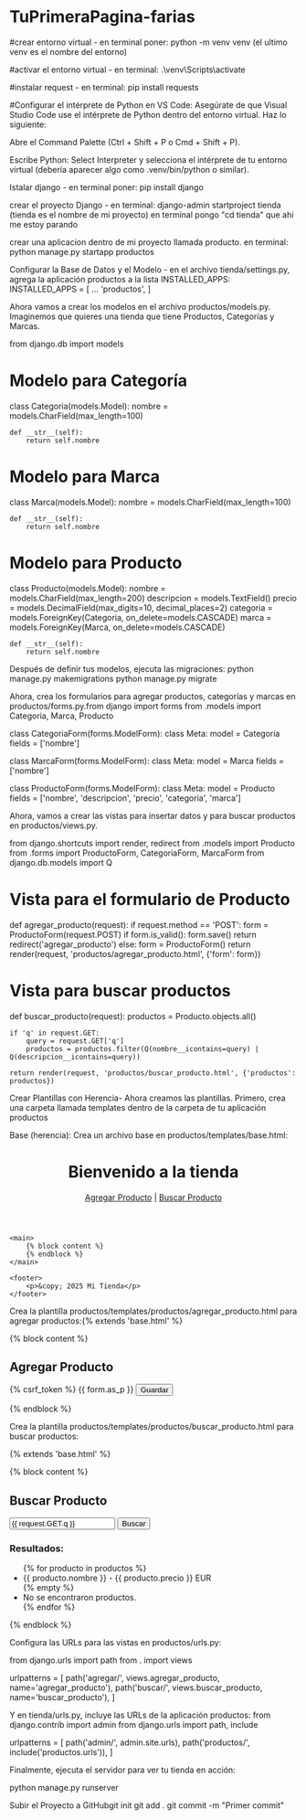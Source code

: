 # TuPrimeraPagina-farias
#crear entorno virtual - en terminal poner: python -m venv venv (el ultimo venv es el nombre del entorno)

#activar el entorno virtual - en terminal: .\venv\Scripts\activate

#instalar request - en terminal: pip install requests

#Configurar el intérprete de Python en VS Code: Asegúrate de que Visual Studio Code use el intérprete de Python dentro del entorno virtual. Haz lo siguiente:

Abre el Command Palette (Ctrl + Shift + P o Cmd + Shift + P).

Escribe Python: Select Interpreter y selecciona el intérprete de tu entorno virtual (debería aparecer algo como .venv/bin/python o similar).

Istalar django - en terminal poner: pip install django 

crear el proyecto Django - en terminal: django-admin startproject tienda (tienda es el nombre de mi proyecto)
en terminal pongo "cd tienda" que ahi me estoy parando 

crear una aplicacion dentro de mi proyecto llamada producto. en terminal: python manage.py startapp productos

Configurar la Base de Datos y el Modelo - en el archivo tienda/settings.py, agrega la aplicación productos a la lista INSTALLED_APPS:
INSTALLED_APPS = [
    ...
    'productos',
]

Ahora vamos a crear los modelos en el archivo productos/models.py. Imaginemos que quieres una tienda que tiene Productos, Categorías y Marcas.

from django.db import models

# Modelo para Categoría
class Categoria(models.Model):
    nombre = models.CharField(max_length=100)

    def __str__(self):
        return self.nombre

# Modelo para Marca
class Marca(models.Model):
    nombre = models.CharField(max_length=100)

    def __str__(self):
        return self.nombre

# Modelo para Producto
class Producto(models.Model):
    nombre = models.CharField(max_length=200)
    descripcion = models.TextField()
    precio = models.DecimalField(max_digits=10, decimal_places=2)
    categoria = models.ForeignKey(Categoria, on_delete=models.CASCADE)
    marca = models.ForeignKey(Marca, on_delete=models.CASCADE)

    def __str__(self):
        return self.nombre


Después de definir tus modelos, ejecuta las migraciones:
python manage.py makemigrations
python manage.py migrate

Ahora, crea los formularios para agregar productos, categorías y marcas en productos/forms.py.from django import forms
from .models import Categoria, Marca, Producto

class CategoriaForm(forms.ModelForm):
    class Meta:
        model = Categoria
        fields = ['nombre']

class MarcaForm(forms.ModelForm):
    class Meta:
        model = Marca
        fields = ['nombre']

class ProductoForm(forms.ModelForm):
    class Meta:
        model = Producto
        fields = ['nombre', 'descripcion', 'precio', 'categoria', 'marca']

Ahora, vamos a crear las vistas para insertar datos y para buscar productos en productos/views.py.

from django.shortcuts import render, redirect
from .models import Producto
from .forms import ProductoForm, CategoriaForm, MarcaForm
from django.db.models import Q

# Vista para el formulario de Producto
def agregar_producto(request):
    if request.method == 'POST':
        form = ProductoForm(request.POST)
        if form.is_valid():
            form.save()
            return redirect('agregar_producto')
    else:
        form = ProductoForm()
    return render(request, 'productos/agregar_producto.html', {'form': form})

# Vista para buscar productos
def buscar_producto(request):
    productos = Producto.objects.all()

    if 'q' in request.GET:
        query = request.GET['q']
        productos = productos.filter(Q(nombre__icontains=query) | Q(descripcion__icontains=query))
    
    return render(request, 'productos/buscar_producto.html', {'productos': productos})


Crear Plantillas con Herencia- Ahora creamos las plantillas. Primero, crea una carpeta llamada templates dentro de la carpeta de tu aplicación productos

Base (herencia):
Crea un archivo base en productos/templates/base.html:
<!DOCTYPE html>
<html lang="es">
<head>
    <meta charset="UTF-8">
    <meta name="viewport" content="width=device-width, initial-scale=1.0">
    <title>Mi Tienda</title>
</head>
<body>
    <header>
        <h1>Bienvenido a la tienda</h1>
        <nav>
            <a href="{% url 'agregar_producto' %}">Agregar Producto</a> |
            <a href="{% url 'buscar_producto' %}">Buscar Producto</a>
        </nav>
    </header>
    
    <main>
        {% block content %}
        {% endblock %}
    </main>
    
    <footer>
        <p>&copy; 2025 Mi Tienda</p>
    </footer>
</body>
</html>




Crea la plantilla productos/templates/productos/agregar_producto.html para agregar productos:{% extends 'base.html' %}

{% block content %}
<h2>Agregar Producto</h2>
<form method="post">
    {% csrf_token %}
    {{ form.as_p }}
    <button type="submit">Guardar</button>
</form>
{% endblock %}





Crea la plantilla productos/templates/productos/buscar_producto.html para buscar productos:



{% extends 'base.html' %}

{% block content %}
<h2>Buscar Producto</h2>
<form method="get">
    <input type="text" name="q" placeholder="Buscar..." value="{{ request.GET.q }}">
    <button type="submit">Buscar</button>
</form>

<h3>Resultados:</h3>
<ul>
    {% for producto in productos %}
        <li>{{ producto.nombre }} - {{ producto.precio }} EUR</li>
    {% empty %}
        <li>No se encontraron productos.</li>
    {% endfor %}
</ul>
{% endblock %}




Configura las URLs para las vistas en productos/urls.py:

from django.urls import path
from . import views

urlpatterns = [
    path('agregar/', views.agregar_producto, name='agregar_producto'),
    path('buscar/', views.buscar_producto, name='buscar_producto'),
]



Y en tienda/urls.py, incluye las URLs de la aplicación productos:
from django.contrib import admin
from django.urls import path, include

urlpatterns = [
    path('admin/', admin.site.urls),
    path('productos/', include('productos.urls')),
]



Finalmente, ejecuta el servidor para ver tu tienda en acción:

python manage.py runserver

Subir el Proyecto a GitHubgit init
git add .
git commit -m "Primer commit"

